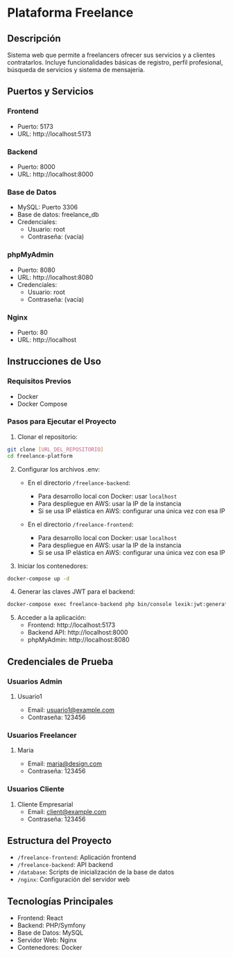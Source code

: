 # Plataforma Freelance

## Descripción

Sistema web que permite a freelancers ofrecer sus servicios y a clientes contratarlos. Incluye funcionalidades básicas de registro, perfil profesional, búsqueda de servicios y sistema de mensajería.

## Puertos y Servicios

### Frontend

- Puerto: 5173
- URL: http://localhost:5173

### Backend

- Puerto: 8000
- URL: http://localhost:8000

### Base de Datos

- MySQL: Puerto 3306
- Base de datos: freelance_db
- Credenciales:
  - Usuario: root
  - Contraseña: (vacía)

### phpMyAdmin

- Puerto: 8080
- URL: http://localhost:8080
- Credenciales:
  - Usuario: root
  - Contraseña: (vacía)

### Nginx

- Puerto: 80
- URL: http://localhost

## Instrucciones de Uso

### Requisitos Previos

- Docker
- Docker Compose

### Pasos para Ejecutar el Proyecto

1. Clonar el repositorio:

```bash
git clone [URL_DEL_REPOSITORIO]
cd freelance-platform
```

2. Configurar los archivos .env:

   - En el directorio `/freelance-backend`:

     - Para desarrollo local con Docker: usar `localhost`
     - Para despliegue en AWS: usar la IP de la instancia
     - Si se usa IP elástica en AWS: configurar una única vez con esa IP

   - En el directorio `/freelance-frontend`:
     - Para desarrollo local con Docker: usar `localhost`
     - Para despliegue en AWS: usar la IP de la instancia
     - Si se usa IP elástica en AWS: configurar una única vez con esa IP

3. Iniciar los contenedores:

```bash
docker-compose up -d
```

4. Generar las claves JWT para el backend:

```bash
docker-compose exec freelance-backend php bin/console lexik:jwt:generate-keypair
```

5. Acceder a la aplicación:
   - Frontend: http://localhost:5173
   - Backend API: http://localhost:8000
   - phpMyAdmin: http://localhost:8080

## Credenciales de Prueba

### Usuarios Admin

1. Usuario1

   - Email: usuario1@example.com
   - Contraseña: 123456

### Usuarios Freelancer

1. Maria

   - Email: maria@design.com
   - Contraseña: 123456

### Usuarios Cliente

1. Cliente Empresarial
   - Email: client@example.com
   - Contraseña: 123456

## Estructura del Proyecto

- `/freelance-frontend`: Aplicación frontend
- `/freelance-backend`: API backend
- `/database`: Scripts de inicialización de la base de datos
- `/nginx`: Configuración del servidor web

## Tecnologías Principales

- Frontend: React
- Backend: PHP/Symfony
- Base de Datos: MySQL
- Servidor Web: Nginx
- Contenedores: Docker
